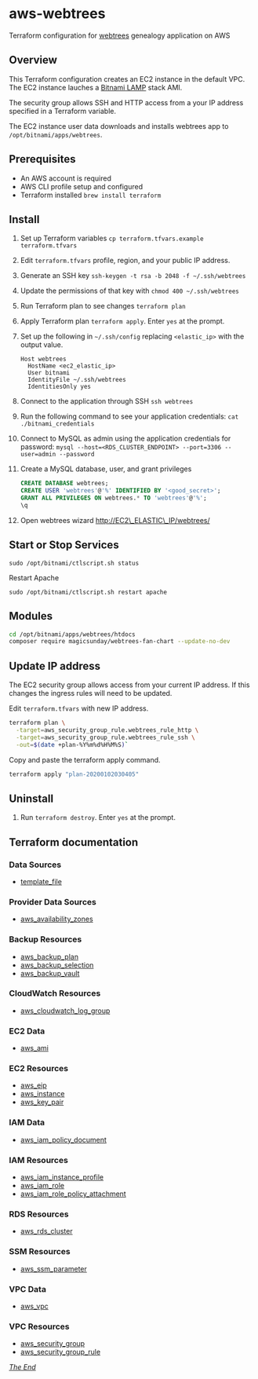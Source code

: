 # aws-webtrees

Terraform configuration for [webtrees](https://webtrees.net) genealogy
application on AWS

## Overview

This Terraform configuration creates an EC2 instance in the default VPC. The
EC2 instance lauches a [Bitnami LAMP](https://bitnami.com/stack/lamp) stack AMI.

The security group allows SSH and HTTP access from a your IP address specified
in a Terraform variable.

The EC2 instance user data downloads and installs webtrees app to
`/opt/bitnami/apps/webtrees`.

## Prerequisites

* An AWS account is required
* AWS CLI profile setup and configured
* Terraform installed `brew install terraform`

## Install

1. Set up Terraform variables `cp terraform.tfvars.example terraform.tfvars`
2. Edit `terraform.tfvars` profile, region, and your public IP address.
3. Generate an SSH key `ssh-keygen -t rsa -b 2048 -f ~/.ssh/webtrees`
4. Update the permissions of that key with `chmod 400 ~/.ssh/webtrees`
5. Run Terraform plan to see changes `terraform plan`
6. Apply Terraform plan `terraform apply`. Enter `yes` at the prompt.
7. Set up the following in `~/.ssh/config` replacing `<elastic_ip>` with the
output value.

    ```ssh-config
    Host webtrees
      HostName <ec2_elastic_ip>
      User bitnami
      IdentityFile ~/.ssh/webtrees
      IdentitiesOnly yes
    ```

8. Connect to the application through SSH `ssh webtrees`
9. Run the following command to see your application credentials:
  `cat ./bitnami_credentials`
10. Connect to MySQL as admin using the application credentials for password:
  `mysql --host=<RDS_CLUSTER_ENDPOINT> --port=3306 --user=admin --password`
11. Create a MySQL database, user, and grant privileges

    ```sql
    CREATE DATABASE webtrees;
    CREATE USER 'webtrees'@'%' IDENTIFIED BY '<good_secret>';
    GRANT ALL PRIVILEGES ON webtrees.* TO 'webtrees'@'%';
    \q
    ```

12. Open webtrees wizard <http://EC2\_ELASTIC\_IP/webtrees/>

## Start or Stop Services

`sudo /opt/bitnami/ctlscript.sh status`

Restart Apache

`sudo /opt/bitnami/ctlscript.sh restart apache`

## Modules

```bash
cd /opt/bitnami/apps/webtrees/htdocs
composer require magicsunday/webtrees-fan-chart --update-no-dev
```

## Update IP address

The EC2 security group allows access from your current IP address. If this
changes the ingress rules will need to be updated.

Edit `terraform.tfvars` with new IP address.

```bash
terraform plan \
  -target=aws_security_group_rule.webtrees_rule_http \
  -target=aws_security_group_rule.webtrees_rule_ssh \
  -out=$(date +plan-%Y%m%d%H%M%S)`
```

Copy and paste the terraform apply command.

```bash
terraform apply "plan-20200102030405"
```

## Uninstall

1. Run `terraform destroy`. Enter `yes` at the prompt.

## Terraform documentation

### Data Sources

* [template\_file](https://www.terraform.io/docs/providers/template/d/file.html)

### Provider Data Sources

* [aws\_availability\_zones](https://www.terraform.io/docs/providers/aws/d/availability_zones.html)

### Backup Resources

* [aws\_backup\_plan](https://www.terraform.io/docs/providers/aws/r/backup_plan.html)
* [aws\_backup\_selection](https://www.terraform.io/docs/providers/aws/r/backup_selection.html)
* [aws\_backup\_vault](https://www.terraform.io/docs/providers/aws/r/backup_vault.html)

### CloudWatch Resources

* [aws\_cloudwatch\_log\_group](https://www.terraform.io/docs/providers/aws/r/cloudwatch_log_group.html)

### EC2 Data

* [aws\_ami](https://www.terraform.io/docs/providers/aws/d/ami.html)

### EC2 Resources

* [aws\_eip](https://www.terraform.io/docs/providers/aws/r/eip.html)
* [aws\_instance](https://www.terraform.io/docs/providers/aws/r/instance.html)
* [aws\_key\_pair](https://www.terraform.io/docs/providers/aws/r/key_pair.html)

### IAM Data

* [aws\_iam\_policy\_document](https://www.terraform.io/docs/providers/aws/d/iam_policy_document.html)

### IAM Resources

* [aws\_iam\_instance\_profile](https://www.terraform.io/docs/providers/aws/r/iam_instance_profile.html)
* [aws\_iam\_role](https://www.terraform.io/docs/providers/aws/r/iam_role.html)
* [aws\_iam\_role\_policy\_attachment](https://www.terraform.io/docs/providers/aws/r/iam_role_policy_attachment.html)

### RDS Resources

* [aws\_rds\_cluster](https://www.terraform.io/docs/providers/aws/r/rds_cluster.html)

### SSM Resources

* [aws\_ssm\_parameter](https://www.terraform.io/docs/providers/aws/r/ssm_parameter.html)

### VPC Data

* [aws\_vpc](https://www.terraform.io/docs/providers/aws/d/vpc.html)

### VPC Resources

* [aws\_security\_group](https://www.terraform.io/docs/providers/aws/r/security_group.html)
* [aws\_security\_group\_rule](https://www.terraform.io/docs/providers/aws/r/security_group_rule.html)

_[The End](https://open.spotify.com/track/5aHHf6jrqDRb1fcBmue2kn?si=uTAYlm-QTy-ZOZyC_WliVQ)_
